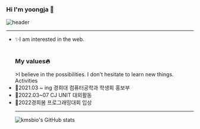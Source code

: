 ### Hi I'm yoongja 👋
![header](https://capsule-render.vercel.app/api?type=egg&color=gradient&height=300&section=header&text=yoongja&fontSize=90)

***

<ul style="list-style-type:disc;">
  <li>✨I am interested in the web.</li>
  <br>
  <h3>My values🔥</h3>
  >I believe in the possibilities.
  I don't hesitate to learn new things.
  
  <br>
  Activities
  <br>
  <li>🖤2021.03 ~ ing 경희대 컴퓨터공학과 학생회 홍보부</li>
  <li>💛2022.03~07 CJ UNIT 대외활동</li>
  <li>🤍2022경희봄 프로그래밍대회 입상</li>

***

![kmsbio's GitHub stats](https://github-readme-stats.vercel.app/api?username=yoongja)

